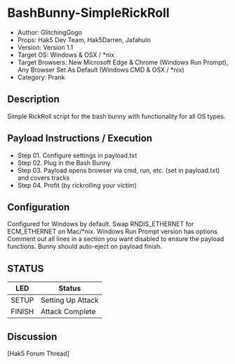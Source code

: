 # BashBunny-SimpleRickRoll
- Author: GlitchingGogo
- Props: Hak5 Dev Team, Hak5Darren, Jafahulo
- Version: Version 1.1
- Target OS: Windows & OSX / *nix
- Target Browsers: New Microsoft Edge & Chrome (Windows Run Prompt), Any Browser Set As Default (Windows CMD & OSX / *nix)
- Category: Prank
## Description
Simple RickRoll script for the bash bunny with functionality for all OS types.
## Payload Instructions / Execution
- Step 01. Configure settings in payload.txt
- Step 02. Plug in the Bash Bunny
- Step 03. Payload opens browser via cmd, run, etc. (set in payload.txt) and covers tracks
- Step 04. Profit (by rickrolling your victim)
## Configuration
Configured for Windows by default. Swap RNDIS_ETHERNET for ECM_ETHERNET on Mac/*nix.
Windows Run Prompt version has options
Comment out all lines in a section you want disabled to ensure the payload functions.
Bunny should auto-eject on payload finish.
## STATUS
| LED                | Status                                       |
| ------------------ | -------------------------------------------- |
| SETUP              | Setting Up Attack                            |
| FINISH             | Attack Complete                              |
## Discussion
[Hak5 Forum Thread]
